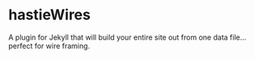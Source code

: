 hastieWires
===========

A plugin for Jekyll that will build your entire site out from one data file… perfect for wire framing.
